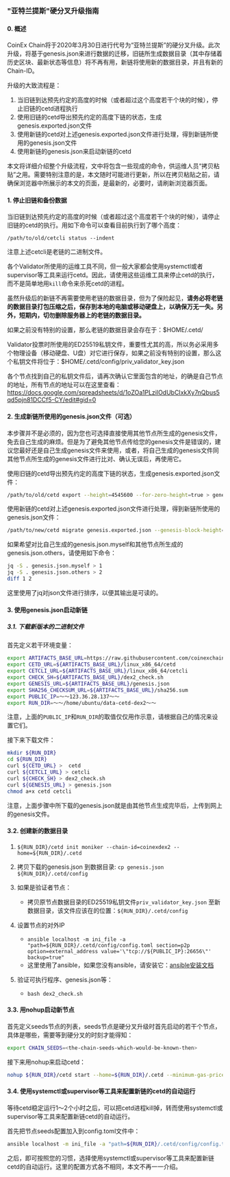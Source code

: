 ### "亚特兰提斯"硬分叉升级指南

#### 0. 概述

CoinEx Chain将于2020年3月30日进行代号为“亚特兰提斯”的硬分叉升级。此次升级，将基于genesis.json来进行数据的迁移，旧链所生成数据目录（其中存储着历史区块、最新状态等信息）将不再有用，新链将使用新的数据目录，并且有新的Chain-ID。

升级的大致流程是：

1. 当旧链到达预先约定的高度的时候（或者超过这个高度若干个块的时候），停止旧链的cetd进程执行
2. 使用旧链的cetd导出预先约定的高度下链的状态，生成genesis.exported.json文件
3. 使用新链的cetd对上述genesis.exported.json文件进行处理，得到新链所使用的genesis.json文件
4. 使用新链的genesis.json来启动新链的cetd

本文将详细介绍整个升级流程，文中将包含一些现成的命令，供运维人员“拷贝粘贴”之用。需要特别注意的是，本文随时可能进行更新，所以在拷贝粘贴之前，请确保浏览器中所展示的本文的页面，是最新的，必要时，请刷新浏览器页面。



#### 1. 停止旧链和备份数据

当旧链到达预先约定的高度的时候（或者超过这个高度若干个块的时候），请停止旧链的cetd的执行。用如下命令可以查看目前执行到了哪个高度：

```
/path/to/old/cetcli status --indent
```

注意上述cetcli是老链的二进制文件。

各个Validator所使用的运维工具不同，但一般大家都会使用systemctl或者supervisor等工具来运行cetd。因此，请使用这些运维工具来停止cetd的执行，而不是简单地用`kill`命令来杀死cetd的进程。

虽然升级后的新链不再需要使用老链的数据目录，但为了保险起见，**请务必将老链的数据目录打包压缩之后，保存到本地的电脑或移动硬盘上，以确保万无一失。另外，短期内，切勿删除服务器上的老链的数据目录。**

如果之前没有特别的设置，那么老链的数据目录会存在于：$HOME/.cetd/

Validator投票时所使用的ED25519私钥文件，重要性尤其的高，所以务必采用多个物理设备（移动硬盘、U盘）对它进行保存，如果之前没有特别的设置，那么这个私钥文件将位于：$HOME/.cetd/config/priv_validator_key.json 

各个节点找到自己的私钥文件后，请再次确认它里面包含的地址，的确是自己节点的地址，所有节点的地址可以在这里查看：https://docs.google.com/spreadsheets/d/1oZOa1PLzilOdUbCIxkXy7nQbus5qd5pjn81DCCf5-CY/edit#gid=0 

#### 2. 生成新链所使用的genesis.json文件（可选）

本步骤并不是必须的，因为您也可选择直接使用其他节点所生成的genesis文件，免去自己生成的麻烦。但是为了避免其他节点传给您的genesis文件是错误的，建议您最好还是自己生成genesis文件来使用，或者，将自己生成的genesis文件同其他节点所生成的genesis文件进行比对、确认无误后，再使用它。

使用旧链的cetd导出预先约定的高度下链的状态，生成genesis.exported.json文件：

```bash
/path/to/old/cetd export --height=4545600 --for-zero-height=true > genesis.exported.json
```

使用新链的cetd对上述genesis.exported.json文件进行处理，得到新链所使用的genesis.json文件：

```bash
/path/to/new/cetd migrate genesis.exported.json --genesis-block-height=4545600 --output genesis.json 

```

如果希望对比自己生成的genesis.json.myself和其他节点所生成的genesis.json.others，请使用如下命令：

```bash
jq -S . genesis.json.myself > 1
jq -S . genesis.json.others > 2
diff 1 2
```

这里使用了jq对json文件进行排序，以便其输出是可读的。



#### 3. 使用genesis.json启动新链

##### 3.1. 下载新版本的二进制文件

首先定义若干环境变量：
```bash
export ARTIFACTS_BASE_URL=https://raw.githubusercontent.com/coinexchain/artifacts/tree/master/coinexdex-v0.2
export CETD_URL=${ARTIFACTS_BASE_URL}/linux_x86_64/cetd
export CETCLI_URL=${ARTIFACTS_BASE_URL}/linux_x86_64/cetcli
export CHECK_SH=${ARTIFACTS_BASE_URL}/dex2_check.sh
export GENESIS_URL=${ARTIFACTS_BASE_URL}/genesis.json
export SHA256_CHECKSUM_URL=${ARTIFACTS_BASE_URL}/sha256.sum
export PUBLIC_IP=～～123.36.28.137～～
export RUN_DIR=～～/home/ubuntu/data-cetd-dex2～～
```
注意，上面的`PUBLIC_IP`和`RUN_DIR`的取值仅仅用作示意，请根据自己的情况来设置它们。

接下来下载文件：
```bash
mkdir ${RUN_DIR}
cd ${RUN_DIR}
curl ${CETD_URL} >  cetd
curl ${CETCLI_URL} > cetcli
curl ${CHECK_SH} > dex2_check.sh
curl ${GENESIS_URL} > genesis.json
chmod a+x cetd cetcli
```
注意，上面步骤中所下载的genesis.json就是由其他节点生成完毕后，上传到网上的genesis文件。



#### 3.2. 创建新的数据目录

1. `${RUN_DIR}/cetd init moniker --chain-id=coinexdex2 --home=${RUN_DIR}/.cetd`
2. 拷贝下载的genesis.json 到数据目录: `cp genesis.json ${RUN_DIR}/.cetd/config`
3. 如果是验证者节点：

    *   拷贝原节点数据目录的ED25519私钥文件`priv_validator_key.json` 至新数据目录，该文件应该在的位置：`${RUN_DIR}/.cetd/config`

4. 设置节点的对外IP

   *	`ansible localhost -m ini_file -a "path=${RUN_DIR}/.cetd/config/config.toml section=p2p option=external_address value='\"tcp://${PUBLIC_IP}:26656\"' backup=true"`
   *   这里使用了ansible，如果您没有ansible，请安装它：[ansible安装文档](https://docs.ansible.com/ansible/latest/installation_guide/intro_installation.html#installing-ansible-on-ubuntu)

5. 验证可执行程序、genesis.json等：
   *  `bash dex2_check.sh`

    
#### 3.3. 用nohup启动新节点

首先定义seeds节点的列表，seeds节点是硬分叉升级时首先启动的若干个节点，具体是哪些，需要等到硬分叉的时刻才能得知：


```bash
export CHAIN_SEEDS=<the-chain-seeds-which-would-be-known-then>
```

接下来用nohup来启动cetd：

```bash
nohup ${RUN_DIR}/cetd start --home=${RUN_DIR}/.cetd --minimum-gas-prices=20.0cet --p2p.seeds=${CHAIN_SEEDS} &> cetd.log &
```



#### 3.4. 使用systemctl或supervisor等工具来配置新链的cetd的自动运行

等待cetd稳定运行1～2个小时之后，可以把cetd进程kill掉，转而使用systemctl或supervisor等工具来配置新链cetd的自动运行。

首先把节点seeds配置加入到config.toml文件中：

```bash
ansible localhost -m ini_file -a "path=${RUN_DIR}/.cetd/config/config.toml section=p2p option=seeds value='\"${CHAIN_SEEDS}\"' backup=true"
```

之后，即可按照您的习惯，选择使用systemctl或supervisor等工具来配置新链cetd的自动运行。这里的配置方式各不相同，本文不再一一介绍。